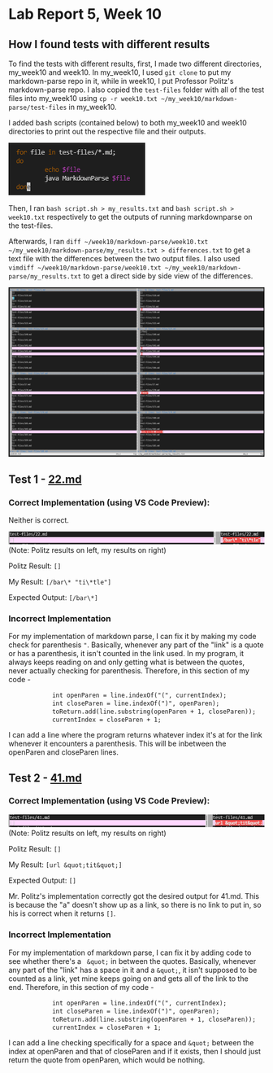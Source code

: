 # Lab Report 5, Week 10

## How I found tests with different results
To find the tests with different results, first, I made two different directories, my_week10 and week10. In my_week10, I used `git clone` to put my markdown-parse repo in it, while in week10, I put Professor Politz's markdown-parse repo. I also copied the `test-files` folder with all of the test files into my_week10 using `cp -r week10.txt ~/my_week10/markdown-parse/test-files` in my_week10.

I added bash scripts (contained below) to both my_week10 and week10 directories to print out the respective file and their outputs. 

![Image](script.png)

Then, I ran `bash script.sh > my_results.txt` and `bash script.sh > week10.txt` respectively to get the outputs of running markdownparse on the test-files. 

Afterwards, I ran `diff ~/week10/markdown-parse/week10.txt ~/my_week10/markdown-parse/my_results.txt > differences.txt` to get a text file with the differences between the two output files. I also used `vimdiff ~/week10/markdown-parse/week10.txt ~/my_week10/markdown-parse/my_results.txt` to get a direct side by side view of the differences. 

![Image](vimdiff.PNG)

## Test 1 - [22.md](https://github.com/ucsd-cse15l-w22/markdown-parse/blob/main/test-files/22.md)
### Correct Implementation (using VS Code Preview):
Neither is correct.

![Image](22.md.PNG)
(Note: Politz results on left, my results on right)

Politz Result: `[]`

My Result: `[/bar\* "ti\*tle"]`

Expected Output: `[/bar\*]`

### Incorrect Implementation
For my implementation of markdown parse, I can fix it by making my code check for parenthesis `"`. Basically, whenever any part of the "link" is a quote or has a parenthesis, it isn't counted in the link used. In my program, it always keeps reading on and only getting what is between the quotes, never actually checking for parenthesis. Therefore, in this section of my code -
```
            int openParen = line.indexOf("(", currentIndex);
            int closeParen = line.indexOf(")", openParen);
            toReturn.add(line.substring(openParen + 1, closeParen));
            currentIndex = closeParen + 1;
```
I can add a line where the program returns whatever index it's at for the link whenever it encounters a parenthesis. This will be inbetween the openParen and closeParen lines.  


## Test 2 - [41.md](https://github.com/ucsd-cse15l-w22/markdown-parse/blob/main/test-files/41.md)
### Correct Implementation (using VS Code Preview):
![Image](41.md.PNG)
(Note: Politz results on left, my results on right)

Politz Result: `[]`

My Result: `[url &quot;tit&quot;]`

Expected Output: `[]`


Mr. Politz's implementation correctly got the desired output for 41.md. This is because the "a" doesn't show up as a link, so there is no link to put in, so his is correct when it returns `[]`.

### Incorrect Implementation
For my implementation of markdown parse, I can fix it by adding code to see whether there's a ` &quot;` in between the quotes. Basically, whenever any part of the "link" has a space in it and a `&quot;`, it isn't supposed to be counted as a link, yet mine keeps going on and gets all of the link to the end. Therefore, in this section of my code - 
```
            int openParen = line.indexOf("(", currentIndex);
            int closeParen = line.indexOf(")", openParen);
            toReturn.add(line.substring(openParen + 1, closeParen));
            currentIndex = closeParen + 1;
```
I can add a line checking specifically for a space and `&quot;` between the index at openParen and that of closeParen and if it exists, then I should just return the quote from openParen, which would be nothing. 